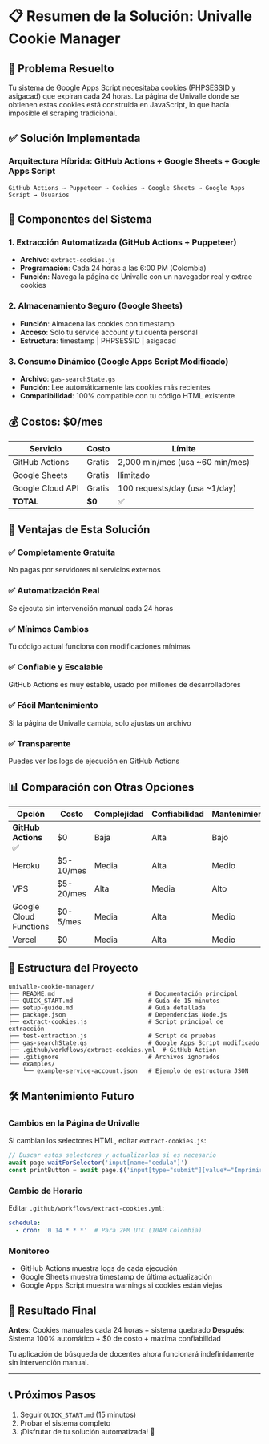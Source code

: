 # 📋 Resumen de la Solución: Univalle Cookie Manager

## 🎯 Problema Resuelto
Tu sistema de Google Apps Script necesitaba cookies (PHPSESSID y asigacad) que expiran cada 24 horas. La página de Univalle donde se obtienen estas cookies está construida en JavaScript, lo que hacía imposible el scraping tradicional.

## ✅ Solución Implementada

### Arquitectura Híbrida: GitHub Actions + Google Sheets + Google Apps Script

```
GitHub Actions → Puppeteer → Cookies → Google Sheets → Google Apps Script → Usuarios
```

## 🔧 Componentes del Sistema

### 1. **Extracción Automatizada** (GitHub Actions + Puppeteer)
- **Archivo**: `extract-cookies.js`
- **Programación**: Cada 24 horas a las 6:00 PM (Colombia)
- **Función**: Navega la página de Univalle con un navegador real y extrae cookies

### 2. **Almacenamiento Seguro** (Google Sheets)
- **Función**: Almacena las cookies con timestamp
- **Acceso**: Solo tu service account y tu cuenta personal
- **Estructura**: timestamp | PHPSESSID | asigacad

### 3. **Consumo Dinámico** (Google Apps Script Modificado)
- **Archivo**: `gas-searchState.gs`
- **Función**: Lee automáticamente las cookies más recientes
- **Compatibilidad**: 100% compatible con tu código HTML existente

## 💰 Costos: $0/mes

| Servicio | Costo | Límite |
|----------|-------|--------|
| GitHub Actions | Gratis | 2,000 min/mes (usa ~60 min/mes) |
| Google Sheets | Gratis | Ilimitado |
| Google Cloud API | Gratis | 100 requests/day (usa ~1/day) |
| **TOTAL** | **$0** | ✅ |

## 🚀 Ventajas de Esta Solución

### ✅ **Completamente Gratuita**
No pagas por servidores ni servicios externos

### ✅ **Automatización Real**
Se ejecuta sin intervención manual cada 24 horas

### ✅ **Mínimos Cambios**
Tu código actual funciona con modificaciones mínimas

### ✅ **Confiable y Escalable**
GitHub Actions es muy estable, usado por millones de desarrolladores

### ✅ **Fácil Mantenimiento**
Si la página de Univalle cambia, solo ajustas un archivo

### ✅ **Transparente**
Puedes ver los logs de ejecución en GitHub Actions

## 📊 Comparación con Otras Opciones

| Opción | Costo | Complejidad | Confiabilidad | Mantenimiento |
|--------|-------|-------------|---------------|---------------|
| **GitHub Actions** ✅ | $0 | Baja | Alta | Bajo |
| Heroku | $5-10/mes | Media | Alta | Medio |
| VPS | $5-20/mes | Alta | Media | Alto |
| Google Cloud Functions | $0-5/mes | Media | Alta | Medio |
| Vercel | $0 | Media | Alta | Medio |

## 📁 Estructura del Proyecto

```
univalle-cookie-manager/
├── README.md                          # Documentación principal
├── QUICK_START.md                     # Guía de 15 minutos
├── setup-guide.md                     # Guía detallada
├── package.json                       # Dependencias Node.js
├── extract-cookies.js                 # Script principal de extracción
├── test-extraction.js                 # Script de pruebas
├── gas-searchState.gs                 # Google Apps Script modificado
├── .github/workflows/extract-cookies.yml  # GitHub Action
├── .gitignore                         # Archivos ignorados
└── examples/
    └── example-service-account.json   # Ejemplo de estructura JSON
```

## 🛠️ Mantenimiento Futuro

### Cambios en la Página de Univalle
Si cambian los selectores HTML, editar `extract-cookies.js`:
```javascript
// Buscar estos selectores y actualizarlos si es necesario
await page.waitForSelector('input[name="cedula"]')
const printButton = await page.$('input[type="submit"][value*="Imprimir"]')
```

### Cambio de Horario
Editar `.github/workflows/extract-cookies.yml`:
```yaml
schedule:
  - cron: '0 14 * * *'  # Para 2PM UTC (10AM Colombia)
```

### Monitoreo
- GitHub Actions muestra logs de cada ejecución
- Google Sheets muestra timestamp de última actualización
- Google Apps Script muestra warnings si cookies están viejas

## 🎉 Resultado Final

**Antes**: Cookies manuales cada 24 horas + sistema quebrado
**Después**: Sistema 100% automático + $0 de costo + máxima confiabilidad

Tu aplicación de búsqueda de docentes ahora funcionará indefinidamente sin intervención manual.

---

## 📞 Próximos Pasos

1. Seguir `QUICK_START.md` (15 minutos)
2. Probar el sistema completo
3. ¡Disfrutar de tu solución automatizada! 🚀 